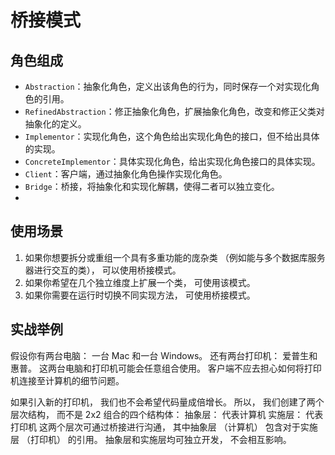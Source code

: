 # 桥接模式
## 角色组成
- `Abstraction`：抽象化角色，定义出该角色的行为，同时保存一个对实现化角色的引用。
- `RefinedAbstraction`：修正抽象化角色，扩展抽象化角色，改变和修正父类对抽象化的定义。
- `Implementor`：实现化角色，这个角色给出实现化角色的接口，但不给出具体的实现。
- `ConcreteImplementor`：具体实现化角色，给出实现化角色接口的具体实现。
- `Client`：客户端，通过抽象化角色操作实现化角色。
- `Bridge`：桥接，将抽象化和实现化解耦，使得二者可以独立变化。
- 
## 使用场景
1. 如果你想要拆分或重组一个具有多重功能的庞杂类 （例如能与多个数据库服务器进行交互的类）， 可以使用桥接模式。
2. 如果你希望在几个独立维度上扩展一个类， 可使用该模式。
3. 如果你需要在运行时切换不同实现方法， 可使用桥接模式。
## 实战举例
假设你有两台电脑： 一台 Mac 和一台 Windows。 还有两台打印机： 爱普生和惠普。 这两台电脑和打印机可能会任意组合使用。 客户端不应去担心如何将打印机连接至计算机的细节问题。

如果引入新的打印机， 我们也不会希望代码量成倍增长。 所以， 我们创建了两个层次结构， 而不是 2x2 组合的四个结构体：
抽象层： 代表计算机
实施层： 代表打印机
这两个层次可通过桥接进行沟通， 其中抽象层 （计算机） 包含对于实施层 （打印机） 的引用。 抽象层和实施层均可独立开发， 不会相互影响。